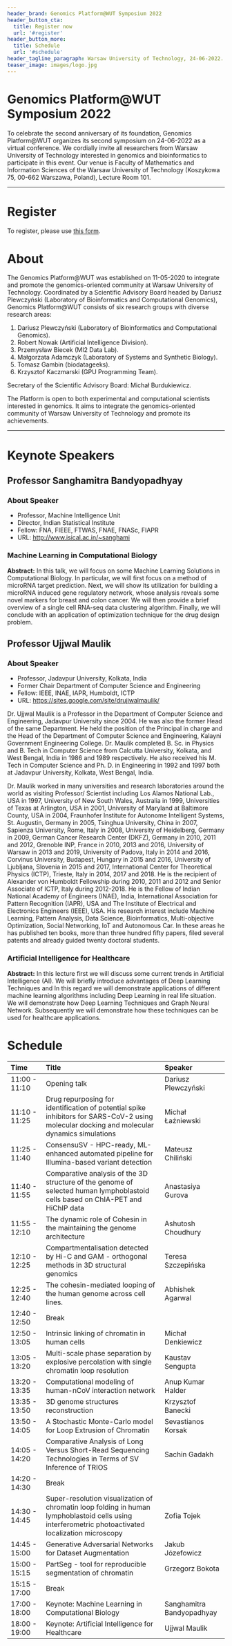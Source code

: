 ```yaml
---
header_brand: Genomics Platform@WUT Symposium 2022
header_button_cta:
  title: Register now
  url: '#register'
header_button_more:
  title: Schedule
  url: '#schedule'
header_tagline_paragraph: Warsaw University of Technology, 24-06-2022.
teaser_image: images/logo.jpg
---
```


# Genomics Platform@WUT Symposium 2022

To celebrate the second anniversary of its foundation, Genomics Platform@WUT organizes its second symposium on 24-06-2022 as a virtual conference. We cordially invite all researchers from Warsaw University of Technology interested in genomics and bioinformatics to participate in this event. Our venue is Faculty of Mathematics and Information Sciences of the Warsaw University of Technology (Koszykowa 75, 00-662 Warszawa, Poland), Lecture Room 101.

---

# Register

To register, please use [this form](https://forms.gle/7A1RDse43aE6QeY6A). 


# About 

The Genomics Platform@WUT was established on 11-05-2020 to integrate and promote the genomics-oriented community at Warsaw University of Technology. Coordinated by a Scientific Advisory Board headed by Dariusz Plewczyński (Laboratory of Bioinformatics and Computational Genomics), Genomics Platform@WUT consists of six research groups with diverse research areas:

1. Dariusz Plewczyński (Laboratory of Bioinformatics and Computational Genomics).
2. Robert Nowak (Artificial Intelligence Division).
3. Przemysław Biecek (MI2 Data Lab).
4. Małgorzata Adamczyk (Laboratory of Systems and Synthetic Biology).
5. Tomasz Gambin (biodatageeks).
6. Krzysztof Kaczmarski (GPU Programming Team).

Secretary of the Scientific Advisory Board: Michał Burdukiewicz.

The Platform is open to both experimental and computational scientists interested in genomics. It aims to integrate the genomics-oriented community of Warsaw University of Technology and promote its achievements. 

---

# Keynote Speakers

## Professor Sanghamitra Bandyopadhyay

### About Speaker

 - Professor, Machine Intelligence Unit 
 - Director, Indian Statistical Institute
 - Fellow: FNA, FIEEE, FTWAS, FNAE, FNASc, FIAPR
 - URL: http://www.isical.ac.in/~sanghami

### Machine Learning in Computational Biology

**Abstract:** In this talk, we will focus on some Machine Learning Solutions in Computational Biology. In particular, we will first focus on a method of microRNA target prediction. Next, we will show its utilization for building a microRNA induced gene regulatory network, whose analysis reveals some novel markers for breast and colon cancer. We will then provide a brief overview of a single cell RNA-seq data clustering algorithm. Finally, we will conclude with an application of optimization technique for the drug design problem.



## Professor Ujjwal Maulik 

### About Speaker

 - Professor, Jadavpur University, Kolkata, India
 - Former Chair Department of Computer Science and Engineering
 - Fellow: IEEE, INAE, IAPR, Humboldt, ICTP
 - URL: https://sites.google.com/site/drujjwalmaulik/
 
Dr. Ujjwal Maulik is a Professor in the Department of Computer Science and Engineering, Jadavpur University since 2004. He was also the former Head of the same Department. He held the position of the Principal in charge and the Head of the Department of Computer Science and Engineering,  Kalayni Government Engineering College. Dr. Maulik completed B. Sc. in Physics and B. Tech in Computer Science from Calcutta University, Kolkata, and West Bengal, India in 1986 and 1989 respectively. He also received his M. Tech in Computer Science and Ph. D. in Engineering in 1992 and 1997 both at Jadavpur University, Kolkata, West Bengal, India.

Dr. Maulik worked in many universities and research laboratories around the world as visiting Professor/ Scientist including Los Alamos National Lab., USA in 1997, University of New South Wales, Australia in 1999, Universities of Texas at Arlington, USA in 2001, University of Maryland at Baltimore County, USA in 2004, Fraunhofer Institute for Autonome Intelligent Systems, St. Augustin, Germany in 2005, Tsinghua University, China in 2007, Sapienza University, Rome, Italy in 2008, University of Heidelberg, Germany in 2009, German Cancer Research Center (DKFZ), Germany in 2010, 2011 and 2012, Grenoble INP, France in 2010, 2013 and 2016, University of Warsaw in 2013 and 2019, University of Padova, Italy in 2014 and 2016, Corvinus University, Budapest, Hungary in 2015 and 2016, University of Ljubljana, Slovenia in 2015 and 2017, International Center for Theoretical Physics (ICTP), Trieste, Italy in 2014, 2017 and 2018. He is the recipient of Alexander von Humboldt Fellowship during 2010, 2011 and 2012 and Senior Associate of ICTP, Italy during 2012-2018. He is the Fellow of Indian National Academy of Engineers (INAE), India, International Association for Pattern Recognition (IAPR), USA and The Institute of Electrical and Electronics Engineers (IEEE), USA. His research interest include Machine Learning, Pattern Analysis, Data Science, Bioinformatics, Multi-objective Optimization, Social Networking, IoT and Autonomous Car. In these areas he has published ten books, more than three hundred fifty papers, filed several patents and already guided twenty doctoral students.

### Artificial Intelligence for Healthcare

**Abstract:** In this lecture first we will discuss some current trends in Artificial Intelligence (AI). We will briefly introduce advantages of Deep Learning Techniques and In this regard we will demonstrate applications of different machine learning algorithms including Deep Learning in real life situation. We will demonstrate how Deep Learning Techniques and Graph Neural Network.  Subsequently we will demonstrate how these techniques can be used for healthcare applications.


# Schedule



|Time               |Title                                                                                                                                               |Speaker                   |
|:------------------|:---------------------------------------------------------------------------------------------------------------------------------------------------|:-------------------------|
|11:00&nbsp;- 11:10 |Opening talk                                                                                                                                        |Dariusz Plewczyński       |
|11:10&nbsp;- 11:25 |Drug repurposing for identification of potential spike inhibitors for SARS-CoV-2 using molecular docking and molecular dynamics simulations         |Michał Łaźniewski         |
|11:25&nbsp;- 11:40 |ConsensuSV - HPC-ready, ML-enhanced automated pipeline for Illumina-based variant detection                                                         |Mateusz Chiliński         |
|11:40&nbsp;- 11:55 |Comparative analysis of the 3D structure of the genome of selected human lymphoblastoid cells based on ChIA-PET and HiChIP data                     |Anastasiya Gurova         |
|11:55&nbsp;- 12:10 |The dynamic role of Cohesin in the maintaining the genome architecture                                                                              |Ashutosh Choudhury        |
|12:10&nbsp;- 12:25 |Compartmentalisation detected by Hi-C and GAM - orthogonal methods in 3D structural genomics                                                        |Teresa Szczepińska        |
|12:25&nbsp;- 12:40 |The cohesin-mediated looping of the human genome across cell lines.                                                                                 |Abhishek Agarwal          |
|12:40&nbsp;- 12:50 |Break                                                                                                                                               |                          |
|12:50&nbsp;- 13:05 |Intrinsic linking of chromatin in human cells                                                                                                       |Michał Denkiewicz         |
|13:05&nbsp;- 13:20 |Multi-scale phase separation by explosive percolation with single chromatin loop resolution                                                         |Kaustav Sengupta          |
|13:20&nbsp;- 13:35 |Computational modeling of human-nCoV interaction network                                                                                            |Anup Kumar Halder         |
|13:35&nbsp;- 13:50 |3D genome structures reconstruction                                                                                                                 |Krzysztof Banecki         |
|13:50&nbsp;- 14:05 |A Stochastic Monte-Carlo model for Loop Extrusion of Chromatin                                                                                      |Sevastianos Korsak        |
|14:05&nbsp;- 14:20 |Comparative Analysis of Long Versus Short-Read Sequencing Technologies in Terms of SV Inference of TRIOS                                            |Sachin Gadakh             |
|14:20&nbsp;- 14:30 |Break                                                                                                                                               |                          |
|14:30&nbsp;- 14:45 |Super-resolution visualization of chromatin loop folding in human lymphoblastoid cells using interferometric photoactivated localization microscopy |Zofia Tojek               |
|14:45&nbsp;- 15:00 |Generative Adversarial Networks for Dataset Augmentation                                                                                            |Jakub Józefowicz          |
|15:00&nbsp;- 15:15 |PartSeg - tool for reproducible segmentation of chromatin                                                                                           |Grzegorz Bokota           |
|15:15&nbsp;- 17:00 |Break                                                                                                                                               |                          |
|17:00&nbsp;- 18:00 |Keynote: Machine Learning in Computational Biology                                                                                                  |Sanghamitra Bandyopadhyay |
|18:00&nbsp;- 19:00 |Keynote: Artificial Intelligence for Healthcare                                                                                                     |Ujjwal Maulik             |
